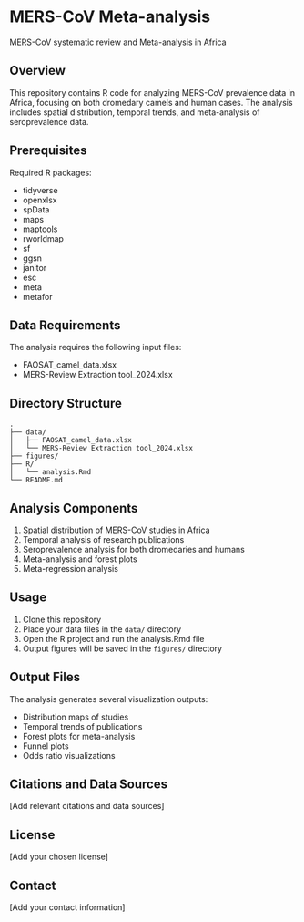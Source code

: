 # MERS-CoV Meta-analysis
 MERS-CoV systematic review and Meta-analysis in Africa

## Overview
This repository contains R code for analyzing MERS-CoV prevalence data in Africa, focusing on both dromedary camels and human cases. The analysis includes spatial distribution, temporal trends, and meta-analysis of seroprevalence data.

## Prerequisites
Required R packages:
- tidyverse
- openxlsx
- spData
- maps
- maptools
- rworldmap
- sf
- ggsn
- janitor
- esc
- meta
- metafor

## Data Requirements
The analysis requires the following input files:
- FAOSAT_camel_data.xlsx
- MERS-Review Extraction tool_2024.xlsx

## Directory Structure
```
.
├── data/
│   ├── FAOSAT_camel_data.xlsx
│   └── MERS-Review Extraction tool_2024.xlsx
├── figures/
├── R/
│   └── analysis.Rmd
└── README.md
```

## Analysis Components
1. Spatial distribution of MERS-CoV studies in Africa
2. Temporal analysis of research publications
3. Seroprevalence analysis for both dromedaries and humans
4. Meta-analysis and forest plots
5. Meta-regression analysis

## Usage
1. Clone this repository
2. Place your data files in the `data/` directory
3. Open the R project and run the analysis.Rmd file
4. Output figures will be saved in the `figures/` directory

## Output Files
The analysis generates several visualization outputs:
- Distribution maps of studies
- Temporal trends of publications
- Forest plots for meta-analysis
- Funnel plots
- Odds ratio visualizations

## Citations and Data Sources
[Add relevant citations and data sources]

## License
[Add your chosen license]

## Contact
[Add your contact information]